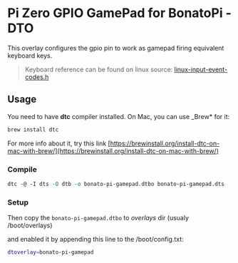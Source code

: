 # Pi Zero GPIO GamePad for BonatoPi - DTO

This overlay configures the gpio pin to work as gamepad firing equivalent keyboard keys.

> Keyboard reference can be found on linux source:
> [linux-input-event-codes.h](https://github.com/torvalds/linux/blob/master/include/uapi/linux/input-event-codes.h)

## Usage

You need to have **dtc** compiler installed. On Mac, you can use _Brew* for it:

```bash
brew install dtc
```

For more info about it, try this link [https://brewinstall.org/install-dtc-on-mac-with-brew/](https://brewinstall.org/install-dtc-on-mac-with-brew/)

### Compile

```perl
dtc -@ -I dts -O dtb -o bonato-pi-gamepad.dtbo bonato-pi-gamepad.dts
```

### Setup

Then copy the `bonato-pi-gamepad.dtbo` to *overlays* dir (usualy /boot/overlays)

and enabled it by appending this line to the /boot/config.txt:

```bash
dtoverlay=bonato-pi-gamepad
```
